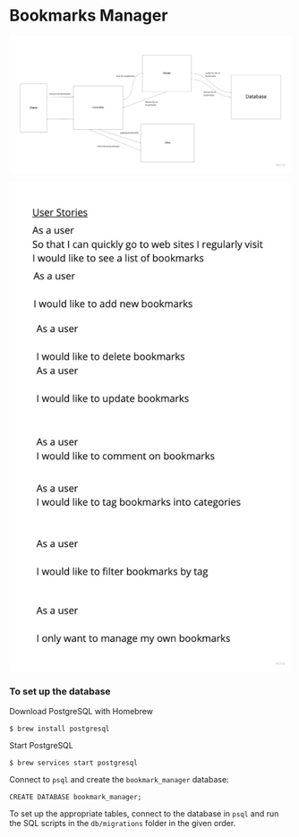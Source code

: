 # Bookmarks Manager

![Alt text](img/domain_model.jpg "Domain model")

![Alt text](img/first_user_story.jpg "First user story")

### To set up the database

Download PostgreSQL with Homebrew
```
$ brew install postgresql
```

Start PostgreSQL 
```
$ brew services start postgresql
```

Connect to `psql` and create the `bookmark_manager` database:

```
CREATE DATABASE bookmark_manager;
```

To set up the appropriate tables, connect to the database in `psql` and run the SQL scripts in the `db/migrations` folder in the given order.